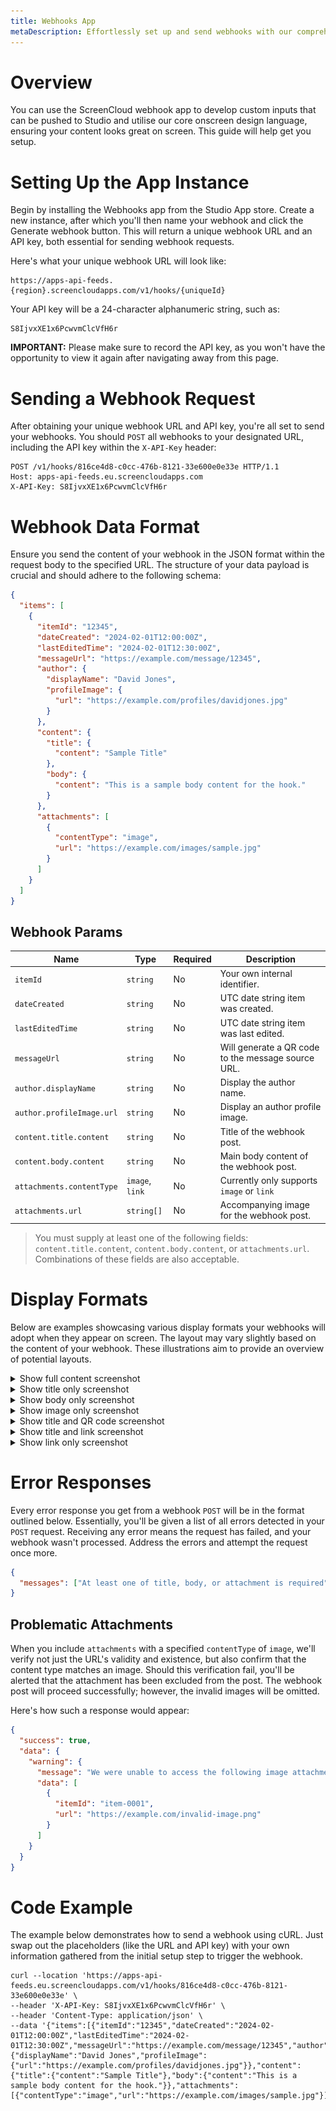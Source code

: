 ```yaml
---
title: Webhooks App
metaDescription: Effortlessly set up and send webhooks with our comprehensive guide.
---
```


# Overview

You can use the ScreenCloud webhook app to develop custom inputs that can be pushed to Studio and utilise our core onscreen design language, ensuring your content looks great on screen. This guide will help get you setup.

# Setting Up the App Instance

Begin by installing the Webhooks app from the Studio App store. Create a new instance, after which you'll then name your webhook and click the Generate webhook button. This will return a unique webhook URL and an API key, both essential for sending webhook requests.

Here's what your unique webhook URL will look like:

```
https://apps-api-feeds.{region}.screencloudapps.com/v1/hooks/{uniqueId}
```

Your API key will be a 24-character alphanumeric string, such as:

```
S8IjvxXE1x6PcwvmClcVfH6r
```

**IMPORTANT:** Please make sure to record the API key, as you won't have the opportunity to view it again after navigating away from this page.

# Sending a Webhook Request

After obtaining your unique webhook URL and API key, you're all set to send your webhooks. You should `POST` all webhooks to your designated URL, including the API key within the `X-API-Key` header:

```
POST /v1/hooks/816ce4d8-c0cc-476b-8121-33e600e0e33e HTTP/1.1
Host: apps-api-feeds.eu.screencloudapps.com
X-API-Key: S8IjvxXE1x6PcwvmClcVfH6r
```

# Webhook Data Format

Ensure you send the content of your webhook in the JSON format within the request body to the specified URL. The structure of your data payload is crucial and should adhere to the following schema:

```json
{
  "items": [
    {
      "itemId": "12345",
      "dateCreated": "2024-02-01T12:00:00Z",
      "lastEditedTime": "2024-02-01T12:30:00Z",
      "messageUrl": "https://example.com/message/12345",
      "author": {
        "displayName": "David Jones",
        "profileImage": {
          "url": "https://example.com/profiles/davidjones.jpg"
        }
      },
      "content": {
        "title": {
          "content": "Sample Title"
        },
        "body": {
          "content": "This is a sample body content for the hook."
        }
      },
      "attachments": [
        {
          "contentType": "image",
          "url": "https://example.com/images/sample.jpg"
        }
      ]
    }
  ]
}
```

## Webhook Params

| Name                      | Type            | Required | Description                                        |
| ------------------------- | --------------- | -------- | -------------------------------------------------- |
| `itemId`                  | `string`        | No       | Your own internal identifier.                      |
| `dateCreated`             | `string`        | No       | UTC date string item was created.                  |
| `lastEditedTime`          | `string`        | No       | UTC date string item was last edited.              |
| `messageUrl`              | `string`        | No       | Will generate a QR code to the message source URL. |
| `author.displayName`      | `string`        | No       | Display the author name.                           |
| `author.profileImage.url` | `string`        | No       | Display an author profile image.                   |
| `content.title.content`   | `string`        | No       | Title of the webhook post.                         |
| `content.body.content`    | `string`        | No       | Main body content of the webhook post.             |
| `attachments.contentType` | `image`, `link` | No       | Currently only supports `image` or `link`          |
| `attachments.url`         | `string[]`      | No       | Accompanying image for the webhook post.           |

> You must supply at least one of the following fields: `content.title.content`, `content.body.content`, or `attachments.url`. Combinations of these fields are also acceptable.

# Display Formats

Below are examples showcasing various display formats your webhooks will adopt when they appear on screen. The layout may vary slightly based on the content of your webhook. These illustrations aim to provide an overview of potential layouts.

<details>
  <summary>Show full content screenshot</summary>

![full content post](./images/hook-all.png)

The example below demonstrates the simplest data structure you would `POST` to achieve the above result.

```json
{
  "items": [
    {
      "author": {
        "displayName": "David Jones",
        "profileImage": {
          "url": "https://example.com/profiles/davidjones.jpg"
        }
      },
      "content": {
        "title": {
          "content": "Welcome to our new London Office!"
        },
        "body": {
          "content": "We are excited to announce the opening of our new office in London. The new office is located in the heart of the city and will be the new home for our growing team. We ar elooking forward to welcoming our clients and partners to our new office."
        }
      },
      "attachments": [
        {
          "contentType": "image",
          "url": "https://example.com/images/sample.jpg"
        }
      ]
    }
  ]
}
```

</details>

<details>
  <summary>Show title only screenshot</summary>

![title only post](./images/hook-title-only-v2.png)

The example below demonstrates the simplest data structure you would `POST` to achieve the above result.

```json
{
  "items": [
    {
      "content": {
        "title": {
          "content": "Huge thanks to Emma for her hard work on the new project."
        }
      }
    }
  ]
}
```

</details>

<details>
  <summary>Show body only screenshot</summary>

![body only post](./images/hook-body-only-v2.png)

The example below demonstrates the simplest data structure you would `POST` to achieve the above result.

```json
{
  "items": [
    {
      "content": {
        "body": {
          "content": "Happy Anniversary to Richard. 2 years at the company today. Thanks for all your hard work!"
        }
      }
    }
  ]
}
```

</details>

<details>
  <summary>Show image only screenshot</summary>

![image only post](./images/hook-image-only-v2.png)

The example below demonstrates the simplest data structure you would `POST` to achieve the above result.

```json
{
  "items": [
    {
      "attachments": [
        {
          "contentType": "image",
          "url": "https://example.com/images/sample.jpg"
        }
      ]
    }
  ]
}
```

</details>

<details>
  <summary>Show title and QR code screenshot</summary>

![title and QR code post](./images/hook-title-qr.png)

The example below demonstrates the simplest data structure you would `POST` to achieve the above result.

```json
{
  "items": [
    {
      "messageUrl": "https://example.com/some-page/",
      "content": {
        "title": {
          "content": "Huge thanks to Emma for her hard work on the new project."
        }
      }
    }
  ]
}
```

</details>
<details>
  <summary>Show title and link screenshot</summary>

![title and link post](./images/hook-title-link.png)
A large call to action QR Code represents the link. The user can scan the QR Code and they will be taken to the link.
The example below demonstrates the simplest data structure you would `POST` to achieve the above result.

```json
{
  "items": [
    {
      "content": {
        "title": {
          "content": "View the latest Health and Safety Information"
        }
      },
      "attachments": [
        {
          "contentType": "link",
          "url": "https://example.com/health-and-safety"
        }
      ]
    }
  ]
}
```

</details>
<details>
  <summary>Show link only screenshot</summary>

![title and link post](./images/hook-link-only.png)
A large call to action QR Code represents the link. The user can scan the QR Code and they will be taken to the link.
The example below demonstrates the simplest data structure you would `POST` to achieve the above result.

```json
{
  "items": [
    {
      "author": {
        "displayName": "Mike Smith"
      },
      "attachments": [
        {
          "contentType": "link",
          "url": "https://example.com/health-and-safety"
        }
      ]
    }
  ]
}
```

</details>

# Error Responses

Every error response you get from a webhook `POST` will be in the format outlined below. Essentially, you'll be given a list of all errors detected in your `POST` request. Receiving any error means the request has failed, and your webhook wasn't processed. Address the errors and attempt the request once more.

```json
{
  "messages": ["At least one of title, body, or attachment is required"]
}
```

## Problematic Attachments

When you include `attachments` with a specified `contentType` of `image`, we'll verify not just the URL's validity and existence, but also confirm that the content type matches an image. Should this verification fail, you'll be alerted that the attachment has been excluded from the post. The webhook post will proceed successfully; however, the invalid images will be omitted.

Here's how such a response would appear:

```json
{
  "success": true,
  "data": {
    "warning": {
      "message": "We were unable to access the following image attachment urls. These images have been removed from your post item. Please check the urls and try again",
      "data": [
        {
          "itemId": "item-0001",
          "url": "https://example.com/invalid-image.png"
        }
      ]
    }
  }
}
```

# Code Example

The example below demonstrates how to send a webhook using cURL. Just swap out the placeholders (like the URL and API key) with your own information gathered from the initial setup step to trigger the webhook.

```shell
curl --location 'https://apps-api-feeds.eu.screencloudapps.com/v1/hooks/816ce4d8-c0cc-476b-8121-33e600e0e33e' \
--header 'X-API-Key: S8IjvxXE1x6PcwvmClcVfH6r' \
--header 'Content-Type: application/json' \
--data '{"items":[{"itemId":"12345","dateCreated":"2024-02-01T12:00:00Z","lastEditedTime":"2024-02-01T12:30:00Z","messageUrl":"https://example.com/message/12345","author":{"displayName":"David Jones","profileImage":{"url":"https://example.com/profiles/davidjones.jpg"}},"content":{"title":{"content":"Sample Title"},"body":{"content":"This is a sample body content for the hook."}},"attachments":[{"contentType":"image","url":"https://example.com/images/sample.jpg"}]}]}'
```
